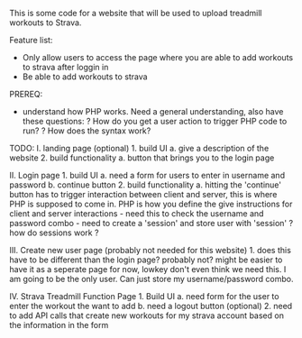 This is some code for a website that will be used to upload treadmill workouts to Strava.


Feature list:
- Only allow users to access the page where you are able to add workouts to strava after loggin in
- Be able to add workouts to strava



PREREQ:
- understand how PHP works. 
    Need a general understanding, also have these questions:
    ? How do you get a user action to trigger PHP code to run?
    ? How does the syntax work?

TODO:
I. landing page (optional)
    1. build UI
        a. give a description of the website
    2. build functionality
        a. button that brings you to the login page

II. Login page
    1. build UI
        a. need a form for users to enter in username and password
        b. continue button
    2. build functionality
        a. hitting the 'continue' button has to trigger interaction between client and server, this is where PHP is   supposed to come in. PHP is how you define the give instructions for client and server interactions
            - need this to check the username and password combo
            - need to create a 'session' and store user with 'session'
                ? how do sessions work ?

III. Create new user page (probably not needed for this website)
    1. does this have to be different than the login page? probably not? might be easier to have it as a seperate page for now, lowkey don't even think we need this. I am going to be the only user. Can just store my username/password combo. 

IV. Strava Treadmill Function Page
    1. Build UI
        a. need form for the user to enter the workout the want to add
        b. need a logout button (optional)
    2. need to add API calls that create new workouts for my strava account based on the information in the form


